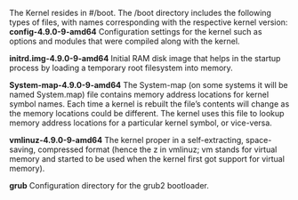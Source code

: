 The Kernel resides in #/boot.
The /boot directory includes the following types of files, with names corresponding with the
respective kernel version:
**config-4.9.0-9-amd64**
Configuration settings for the kernel such as options and modules that were compiled along
with the kernel.

**initrd.img-4.9.0-9-amd64**
Initial RAM disk image that helps in the startup process by loading a temporary root filesystem into memory.

**System-map-4.9.0-9-amd64**
The System-map (on some systems it will be named System.map) file contains memory
address locations for kernel symbol names. Each time a kernel is rebuilt the file’s contents will change as the memory locations could be different. The kernel uses this file to lookup memory address locations for a particular kernel symbol, or vice-versa.

**vmlinuz-4.9.0-9-amd64**
The kernel proper in a self-extracting, space-saving, compressed format (hence the z in
vmlinuz; vm stands for virtual memory and started to be used when the kernel first got support for virtual memory).

**grub**
Configuration directory for the grub2 bootloader.


